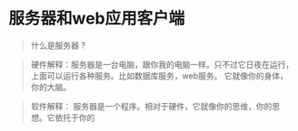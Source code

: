 # 服务器和web应用客户端
> 什么是服务器  ?

> 硬件解释：服务器是一台电脑，跟你我的电脑一样。只不过它日夜在运行，上面可以运行各种服务。比如数据库服务，web服务。 它就像你的身体，你的大脑。 

> 软件解释： 服务器是一个程序。相对于硬件，它就像你的思维，你的思想。它依托于你的
